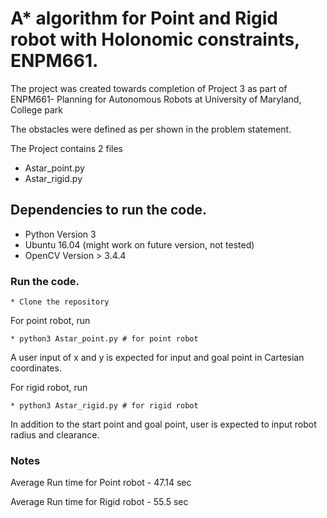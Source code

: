 # A* algorithm for Point and Rigid robot with Holonomic constraints, ENPM661.
 
The project was created towards completion of Project 3 as part of ENPM661- Planning for Autonomous Robots at University of Maryland, College park

The obstacles were defined as per shown in the problem statement. 

The Project contains 2 files
* Astar_point.py
* Astar_rigid.py

## Dependencies to run the code. 


* Python Version 3
* Ubuntu 16.04 (might work on future version, not tested)
* OpenCV Version > 3.4.4

### Run the code. 

```
* Clone the repository
```
For point robot, run
```
* python3 Astar_point.py # for point robot
```
A user input of x and y is expected for input and goal point in Cartesian coordinates. 


For rigid robot, run
```
* python3 Astar_rigid.py # for rigid robot
```
In addition to the start point and goal point, user is expected to input robot radius and clearance. 


### Notes
Average Run time for Point robot - 47.14 sec

Average Run time for Rigid robot - 55.5 sec
